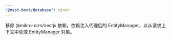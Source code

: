 ```yaml
---
"@nest-boot/database": minor
---
```


移除 @mikro-orm/nestjs 依赖，依赖注入代理后的 EntityManager，以从请求上下文中获取 EntityManager 对象。
